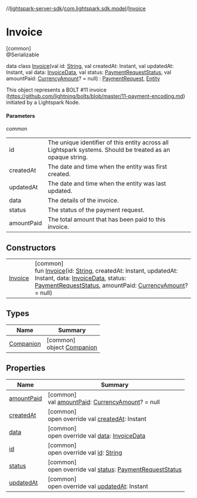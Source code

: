 //[lightspark-server-sdk](../../../index.md)/[com.lightspark.sdk.model](../index.md)/[Invoice](index.md)

# Invoice

[common]\
@Serializable

data class [Invoice](index.md)(val id: [String](https://kotlinlang.org/api/latest/jvm/stdlib/kotlin/-string/index.html), val createdAt: Instant, val updatedAt: Instant, val data: [InvoiceData](../-invoice-data/index.md), val status: [PaymentRequestStatus](../-payment-request-status/index.md), val amountPaid: [CurrencyAmount](../-currency-amount/index.md)? = null) : [PaymentRequest](../-payment-request/index.md), [Entity](../-entity/index.md)

This object represents a BOLT #11 invoice (https://github.com/lightning/bolts/blob/master/11-payment-encoding.md) initiated by a Lightspark Node.

#### Parameters

common

| | |
|---|---|
| id | The unique identifier of this entity across all Lightspark systems. Should be treated as an opaque string. |
| createdAt | The date and time when the entity was first created. |
| updatedAt | The date and time when the entity was last updated. |
| data | The details of the invoice. |
| status | The status of the payment request. |
| amountPaid | The total amount that has been paid to this invoice. |

## Constructors

| | |
|---|---|
| [Invoice](-invoice.md) | [common]<br>fun [Invoice](-invoice.md)(id: [String](https://kotlinlang.org/api/latest/jvm/stdlib/kotlin/-string/index.html), createdAt: Instant, updatedAt: Instant, data: [InvoiceData](../-invoice-data/index.md), status: [PaymentRequestStatus](../-payment-request-status/index.md), amountPaid: [CurrencyAmount](../-currency-amount/index.md)? = null) |

## Types

| Name | Summary |
|---|---|
| [Companion](-companion/index.md) | [common]<br>object [Companion](-companion/index.md) |

## Properties

| Name | Summary |
|---|---|
| [amountPaid](amount-paid.md) | [common]<br>val [amountPaid](amount-paid.md): [CurrencyAmount](../-currency-amount/index.md)? = null |
| [createdAt](created-at.md) | [common]<br>open override val [createdAt](created-at.md): Instant |
| [data](data.md) | [common]<br>open override val [data](data.md): [InvoiceData](../-invoice-data/index.md) |
| [id](id.md) | [common]<br>open override val [id](id.md): [String](https://kotlinlang.org/api/latest/jvm/stdlib/kotlin/-string/index.html) |
| [status](status.md) | [common]<br>open override val [status](status.md): [PaymentRequestStatus](../-payment-request-status/index.md) |
| [updatedAt](updated-at.md) | [common]<br>open override val [updatedAt](updated-at.md): Instant |
